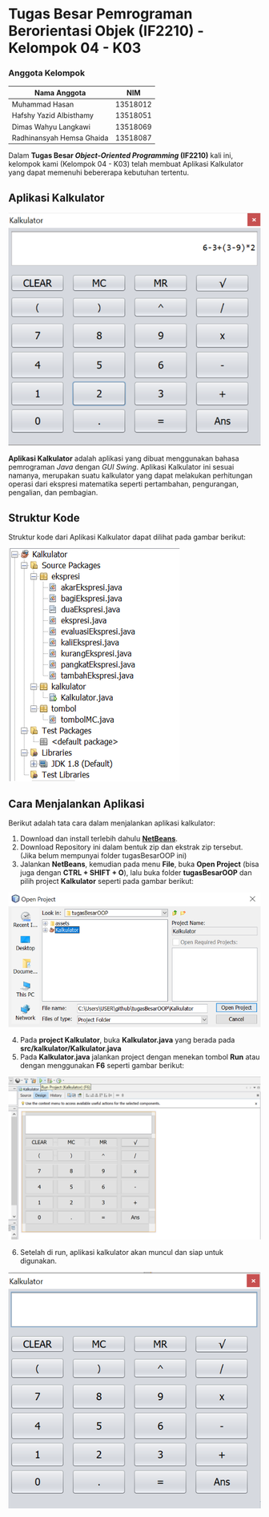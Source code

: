 # Tugas Besar Pemrograman Berorientasi Objek (IF2210) - Kelompok 04 - K03

### Anggota Kelompok

| Nama Anggota              | NIM      |
|---------------------------|----------|
| Muhammad Hasan            | 13518012 |
| Hafshy Yazid Albisthamy   | 13518051 |
| Dimas Wahyu Langkawi      | 13518069 |
| Radhinansyah Hemsa Ghaida | 13518087 |

Dalam **Tugas Besar *Object-Oriented Programming* (IF2210)** kali ini, kelompok kami (Kelompok 04 - K03) telah membuat Aplikasi Kalkulator yang dapat memenuhi bebererapa kebutuhan tertentu.

## Aplikasi Kalkulator

![Tampilan_Kalkulator](/assets/images/kalkulator.png)

**Aplikasi Kalkulator** adalah aplikasi yang dibuat menggunakan bahasa pemrograman *Java* dengan *GUI Swing*. Aplikasi Kalkulator ini sesuai namanya, merupakan suatu kalkulator yang dapat melakukan perhitungan operasi dari ekspresi matematika seperti pertambahan, pengurangan, pengalian, dan pembagian.

## Struktur Kode

Struktur kode dari Aplikasi Kalkulator dapat dilihat pada gambar berikut:

![strukturKode](/assets/images/strukturKode.png)

## Cara Menjalankan Aplikasi

Berikut adalah tata cara dalam menjalankan aplikasi kalkulator:
1. Download dan install terlebih dahulu **[NetBeans](https://netbeans.org/community/releases/82/install.html)**.
2. Download Repository ini dalam bentuk zip dan ekstrak zip tersebut. (Jika belum mempunyai folder tugasBesarOOP ini)
3. Jalankan **NetBeans**, kemudian pada menu **File**, buka **Open Project** (bisa juga dengan **CTRL + SHIFT + O**), lalu buka folder **tugasBesarOOP** dan pilih project **Kalkulator** seperti pada gambar berikut:

![openProject](/assets/images/projek.png)

4. Pada **project Kalkulator**, buka **Kalkulator.java** yang berada pada **src/kalkulator/Kalkulator.java**
5. Pada **Kalkulator.java** jalankan project dengan menekan tombol **Run** atau dengan menggunakan **F6** seperti gambar berikut:

![runAplikasi](/assets/images/kalkulatorJava.png)

6. Setelah di run, aplikasi kalkulator akan muncul dan siap untuk digunakan.

![tampilanUtama](/assets/images/tampilanUtama.png)
